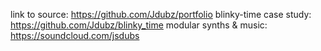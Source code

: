 link to source: https://github.com/Jdubz/portfolio
blinky-time case study: https://github.com/Jdubz/blinky_time
modular synths & music: https://soundcloud.com/jsdubs
